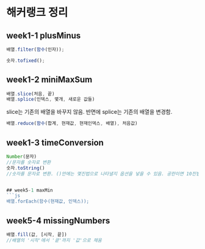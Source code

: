 # 해커랭크 정리 
## week1-1 plusMinus
```js
배열.filter(함수(인자));

숫자.tofixed();
```

## week1-2 miniMaxSum
```js
배열.slice(처음, 끝)
배열.splice(인덱스, 몇개, 새로운 값들)
```
slice는 기존의 배열을 바꾸지 않음. 반면에 splice는 기존의 배열을 변경함. 
```js
배열.reduce(함수(합계, 현재값, 현재인덱스, 배열), 처음값)
```

## week1-3 timeConversion
```js
Number(문자)
//문자를 숫자로 변환 
숫자.toString()
//숫자를 문자로 변환. ()안에는 몇진법으로 나타낼지 옵션을 넣을 수 있음. 공란이면 10진법.


## week5-1 maxMin
```js
배열.forEach(함수(현재값, 인덱스));
```

## week5-4 missingNumbers
```js
배열.fill(값, [시작, 끝])
//배열의 '시작'에서 '끝'까지 '값'으로 채움
```

